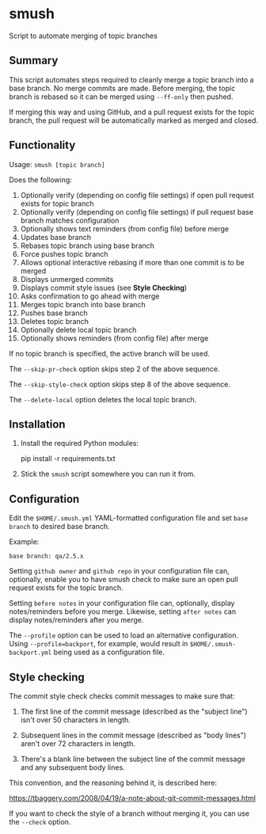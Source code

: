 smush
=====

Script to automate merging of topic branches

Summary
-------

This script automates steps required to cleanly merge a topic branch into a
base branch. No merge commits are made. Before merging, the topic branch is
rebased so it can be merged using `--ff-only` then pushed.

If merging this way and using GitHub, and a pull request exists for the topic
branch, the pull request will be automatically marked as merged and closed.

Functionality
-------------

Usage: `smush [topic branch]`

Does the following:

1. Optionally verify (depending on config file settings) if open pull request
  exists for topic branch
2. Optionally verify (depending on config file settings) if pull request base
  branch matches configuration
3. Optionally shows text reminders (from config file) before merge
4. Updates base branch
5. Rebases topic branch using base branch
6. Force pushes topic branch
7. Allows optional interactive rebasing if more than one commit is to be merged
8. Displays unmerged commits
9. Displays commit style issues (see **Style Checking**)
10. Asks confirmation to go ahead with merge
11. Merges topic branch into base branch
12. Pushes base branch
13. Deletes topic branch
14. Optionally delete local topic branch
15. Optionally shows reminders (from config file) after merge

If no topic branch is specified, the active branch will be used.

The `--skip-pr-check` option skips step 2 of the above sequence.

The `--skip-style-check` option skips step 8 of the above sequence.

The `--delete-local` option deletes the local topic branch.

Installation
------------

1. Install the required Python modules:

    pip install -r requirements.txt

2. Stick the `smush` script somewhere you can run it from.

Configuration
-------------

Edit the `$HOME/.smush.yml` YAML-formatted configuration file and set
`base branch` to desired base branch.

Example:

    base branch: qa/2.5.x

Setting `github owner` and `github repo` in your configuration file can,
optionally, enable you to have smush check to make sure an open pull request
exists for the topic branch.

Setting `before notes` in your configuration file can, optionally, display
notes/reminders before you merge. Likewise, setting `after notes` can display
notes/reminders after you merge.

The `--profile` option can be used to load an alternative configuration. Using
`--profile=backport`, for example, would result in `$HOME/.smush-backport.yml`
being used as a configuration file.

Style checking
--------------

The commit style check checks commit messages to make sure that:

1. The first line of the commit message (described as the "subject line") isn't
   over 50 characters in length.

2. Subsequent lines in the commit message (described as "body lines") aren't
   over 72 characters in length.

3. There's a blank line between the subject line of the commit message and any
   subsequent body lines.

This convention, and the reasoning behind it, is described here:

https://tbaggery.com/2008/04/19/a-note-about-git-commit-messages.html

If you want to check the style of a branch without merging it, you can use the
`--check` option.
